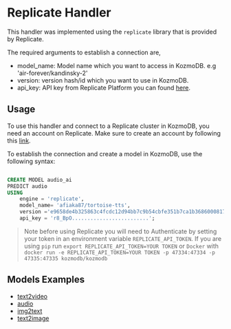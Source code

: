 
# Replicate Handler

This handler was implemented using the `replicate` library that is provided by Replicate.

The required arguments to establish a connection are,

* model_name: Model name which you want to access in KozmoDB. e.g 'air-forever/kandinsky-2'
* version: version hash/id which you want to use in KozmoDB.
* api_key: API key from Replicate Platform you can found [here](https://replicate.com/account/api-tokens).


## Usage

To use this handler and connect to a Replicate cluster in KozmoDB, you need an account on Replicate. Make sure to create an account by following this [link](https://replicate.com/signin?next=/account/api-tokens).


To establish the connection and create a model in KozmoDB, use the following syntax:

```sql

CREATE MODEL audio_ai
PREDICT audio
USING
    engine = 'replicate',
    model_name= 'afiaka87/tortoise-tts',
    version ='e9658de4b325863c4fcdc12d94bb7c9b54cbfe351b7ca1b36860008172b91c71',
    api_key = 'r8_BpO.........................';
```

> Note before using Replicate you will need to Authenticate by setting your token in an environment variable `REPLICATE_API_TOKEN`. If you are using `pip` run `export REPLICATE_API_TOKEN=YOUR TOKEN` or `Docker` with `docker run -e REPLICATE_API_TOKEN=YOUR TOKEN -p 47334:47334 -p 47335:47335 kozmodb/kozmodb`

## Models Examples

* [text2video](https://docs.kozmodb.com/integrations/ai-engines/replicate-text2video)
* [audio](https://docs.kozmodb.com/integrations/ai-engines/replicate-audio)
* [img2text](https://docs.kozmodb.com/integrations/ai-engines/replicate-img2text)
* [text2image](https://docs.kozmodb.com/integrations/ai-engines/replicate-text2img)